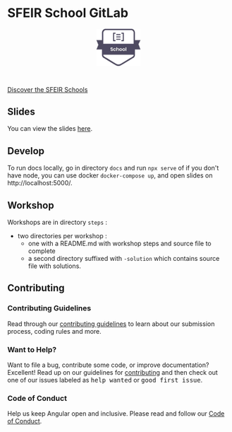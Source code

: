 # SFEIR School GitLab

<p align="center">
 <img style="display:block" width="20%" height="20%" src="./docs/assets/images/sfeir-school-logo.png" alt="SFEIR School logo">
</p>

<br/>

[Discover the SFEIR Schools](https://www.sfeir.com/fr/contenus-dexperts/sfeir-school)

## Slides

You can view the slides [here](https://sfeir-open-source.github.io/sfeir-school-gitlab/).

## Develop

To run docs locally, go in directory `docs` and run `npx serve` of if you don't have node, you can use docker `docker-compose up`, and open slides on http://localhost:5000/.

## Workshop

Workshops are in directory `steps` : 
* two directories per workshop :
  * one with a README.md with workshop steps and source file to complete
  * a second directory suffixed with `-solution` which contains source file with solutions.

## Contributing

### Contributing Guidelines

Read through our [contributing guidelines][contributing] to learn about our submission process, coding rules and more.

### Want to Help?

Want to file a bug, contribute some code, or improve documentation? Excellent! Read up on our guidelines for [contributing][contributing] and then check out one of our issues labeled as <kbd>help wanted</kbd> or <kbd>good first issue</kbd>.

### Code of Conduct

Help us keep Angular open and inclusive. Please read and follow our [Code of Conduct][codeofconduct].

[contributing]: CONTRIBUTING.md
[codeofconduct]: https://github.com/sfeir-open-source/code-of-conduct/blob/master/CODE_OF_CONDUCT.md
